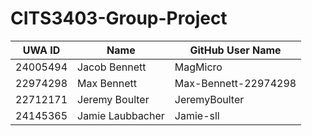 # CITS3403-Group-Project

| UWA ID   | Name             | GitHub User Name      |
| -------- | ---------------- | --------------------- |
| 24005494 | Jacob Bennett    | MagMicro              |
| 22974298 | Max Bennett      | Max-Bennett-22974298  |
| 22712171 | Jeremy Boulter   | JeremyBoulter         |
| 24145365 | Jamie Laubbacher | Jamie-sll             |
